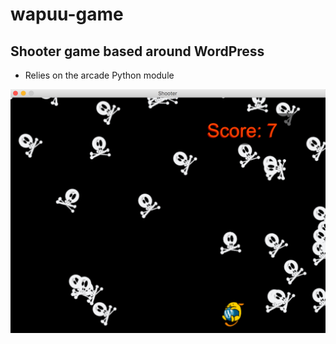# wapuu-game
## Shooter game based around WordPress

* Relies on the arcade Python module

![Screenshot](Fullscreen_8_8_18__12_17_PM.png)
